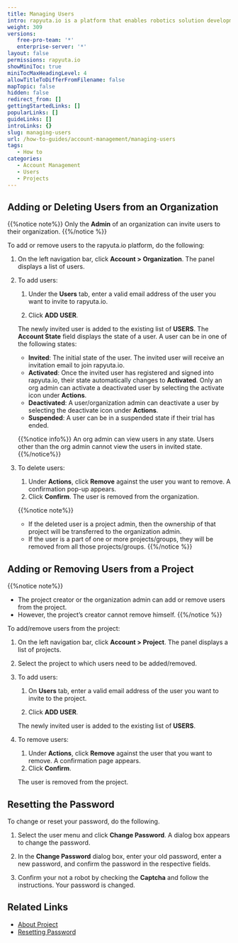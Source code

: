 ```yaml
---
title: Managing Users
intro: rapyuta.io is a platform that enables robotics solution development by providing the necessary software infrastructure and facilitating the interaction between multiple stakeholders who contribute to the solution development.
weight: 309
versions:
   free-pro-team: '*'
   enterprise-server: '*'
layout: false
permissions: rapyuta.io
showMiniToc: true
miniTocMaxHeadingLevel: 4
allowTitleToDifferFromFilename: false
mapTopic: false
hidden: false
redirect_from: []
gettingStartedLinks: []
popularLinks: []
guideLinks: []
introLinks: {}
slug: managing-users
url: /how-to-guides/account-management/managing-users
tags:
   - How to
categories:
   - Account Management
   - Users
   - Projects
---
```


## Adding or Deleting Users from an Organization

{{%notice note%}}
 Only the  **Admin** of an organization can invite users to their organization.
{{%/notice %}}

To add or remove users to the rapyuta.io platform, do the following:

1. On the left navigation bar, click **Account > Organization**. The panel displays a list of users.

2. To add users:

   1. Under the **Users** tab, enter a valid email address of the user you want to invite to rapyuta.io.

   2. Click **ADD USER**.

   The newly invited user is added to the existing list of **USERS**. The **Account State** field displays the state of a user. A user can be in one of the following states:
   * **Invited**: The initial state of the user. The invited user will receive an invitation email to join rapyuta.io.
   * **Activated**: Once the invited user has registered and signed into rapyuta.io, their state automatically changes to **Activated**. Only an org admin can activate a deactivated user by selecting the activate icon under **Actions**. 
   * **Deactivated**: A user/organization admin can deactivate a user by selecting the deactivate icon under **Actions**.
   * **Suspended**: A user can be in a suspended state if their trial has ended.

   {{%notice info%}}
   An org admin can view users in any state. Users other than the org admin cannot view the users in invited state.
   {{%/notice%}}

3. To delete users:

   1. Under **Actions**, click **Remove** against the user you want to remove. A confirmation pop-up appears.
   2. Click **Confirm**. 
      The user is removed from the organization.
     
   {{%notice note%}}
   - If the deleted user is a project admin, then the ownership of that project will be transferred to the organization admin.
   - If the user is a part of one or more projects/groups, they will be removed from all those projects/groups.
   {{%/notice %}}

## Adding or Removing Users from a Project

{{%notice note%}}
 - The project creator or the organization admin can add or remove users from the project.
 - However, the project’s creator cannot remove himself.
{{%/notice %}}

To add/remove users from the project:

1. On the left navigation bar, click **Account > Project**. The panel displays a list of projects.

2. Select the project to which users need to be added/removed.

3. To add users:
   
   1. On **Users** tab, enter a valid email address of the user you want to invite to the project.

   2. Click **ADD USER**.

   The newly invited user is added to the existing list of **USERS**.

4. To remove users:

   1. Under **Actions**, click **Remove** against the user that you want to remove. A confirmation page appears.
   2. Click **Confirm**. 
   
   The user is removed from the project.


## Resetting the Password 

To change or reset your password, do the following.

1. Select the user menu and click **Change Password**. 
   A dialog box appears to change the password.

2. In the **Change Password** dialog box, enter your old password, enter a new password, and confirm the password in the respective fields.

3. Confirm your not a robot by checking the **Captcha** and follow the instructions.
   Your password is changed.


## Related Links

* [About Project](/1_understanding-rio/12_core-concepts/#projects)
* [Resetting Password](/how-to-guides/account-management/managing-user-profiles/#editing-profiles)

